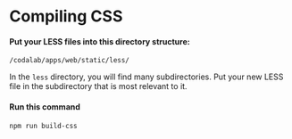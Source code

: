 <h1>Compiling CSS</h1>

#### Put your LESS files into this directory structure:

`/codalab/apps/web/static/less/`

In the `less` directory, you will find many subdirectories. Put your new LESS file in the subdirectory that is most relevant to it.

#### Run this command

`npm run build-css`
